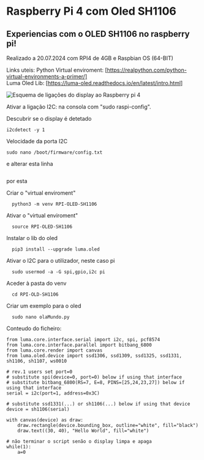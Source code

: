 # Raspberry Pi 4 com Oled SH1106

## Experiencias com o OLED SH1106 no raspberry pi!
Realizado a 20.07.2024 com RPI4 de 4GB e Raspbian OS (64-BIT)

Links uteis:
Python Virtual enviroment: [https://realpython.com/python-virtual-environments-a-primer/]
</br>
Luma Oled Lib: [https://luma-oled.readthedocs.io/en/latest/intro.html]


![Esquema de ligações do display ao Raspberry pi 4]([https://exemplo.com/logo.png](https://github.com/jagsilva/RaspberryPiOled/blob/main/i2c_oled_128x64_raspberry_pi_wiring.png?raw=true))

Ativar a ligação I2C: na consola com "sudo raspi-config".

Descubrir se o display é detetado
```
i2cdetect -y 1
```

Velocidade da porta I2C
```
sudo nano /boot/firmware/config.txt
```

e alterar esta linha
```
```

por esta ``` ```

Criar o "virtual enviroment"
```
  python3 -m venv RPI-OLED-SH1106
```

Ativar o "virtual enviroment"
```
  source RPI-OLED-SH1106
```

Instalar o lib do oled
```
  pip3 install --upgrade luma.oled
```

Ativar o I2C para o utilizador, neste caso pi
```
  sudo usermod -a -G spi,gpio,i2c pi
```

Aceder à pasta do venv
```
  cd RPI-OLD-SH1106
```

Criar um exemplo para o oled
```
  sudo nano olaMundo.py
```

Conteudo do ficheiro:
```
from luma.core.interface.serial import i2c, spi, pcf8574
from luma.core.interface.parallel import bitbang_6800
from luma.core.render import canvas
from luma.oled.device import ssd1306, ssd1309, ssd1325, ssd1331, sh1106, sh1107, ws0010

# rev.1 users set port=0
# substitute spi(device=0, port=0) below if using that interface
# substitute bitbang_6800(RS=7, E=8, PINS=[25,24,23,27]) below if using that interface
serial = i2c(port=1, address=0x3C)

# substitute ssd1331(...) or sh1106(...) below if using that device
device = sh1106(serial)

with canvas(device) as draw:
    draw.rectangle(device.bounding_box, outline="white", fill="black")
    draw.text((30, 40), "Hello World", fill="white")

# não terminar o script senão o display limpa e apaga
while(1):
	a=0
```
